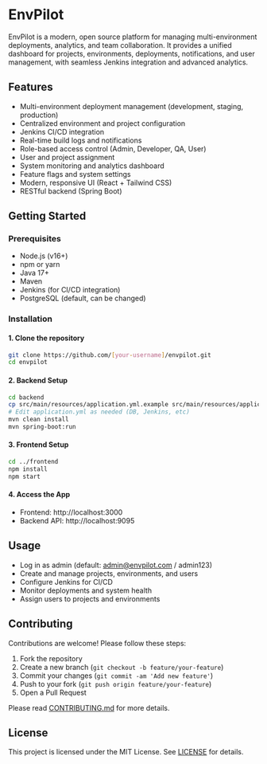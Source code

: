 # EnvPilot

EnvPilot is a modern, open source platform for managing multi-environment deployments, analytics, and team collaboration. It provides a unified dashboard for projects, environments, deployments, notifications, and user management, with seamless Jenkins integration and advanced analytics.

## Features
- Multi-environment deployment management (development, staging, production)
- Centralized environment and project configuration
- Jenkins CI/CD integration
- Real-time build logs and notifications
- Role-based access control (Admin, Developer, QA, User)
- User and project assignment
- System monitoring and analytics dashboard
- Feature flags and system settings
- Modern, responsive UI (React + Tailwind CSS)
- RESTful backend (Spring Boot)

## Getting Started

### Prerequisites
- Node.js (v16+)
- npm or yarn
- Java 17+
- Maven
- Jenkins (for CI/CD integration)
- PostgreSQL (default, can be changed)

### Installation

#### 1. Clone the repository
```bash
git clone https://github.com/[your-username]/envpilot.git
cd envpilot
```

#### 2. Backend Setup
```bash
cd backend
cp src/main/resources/application.yml.example src/main/resources/application.yml
# Edit application.yml as needed (DB, Jenkins, etc)
mvn clean install
mvn spring-boot:run
```

#### 3. Frontend Setup
```bash
cd ../frontend
npm install
npm start
```

#### 4. Access the App
- Frontend: http://localhost:3000
- Backend API: http://localhost:9095

## Usage
- Log in as admin (default: admin@envpilot.com / admin123)
- Create and manage projects, environments, and users
- Configure Jenkins for CI/CD
- Monitor deployments and system health
- Assign users to projects and environments

## Contributing
Contributions are welcome! Please follow these steps:
1. Fork the repository
2. Create a new branch (`git checkout -b feature/your-feature`)
3. Commit your changes (`git commit -am 'Add new feature'`)
4. Push to your fork (`git push origin feature/your-feature`)
5. Open a Pull Request

Please read [CONTRIBUTING.md](CONTRIBUTING.md) for more details.

## License
This project is licensed under the MIT License. See [LICENSE](LICENSE) for details. 